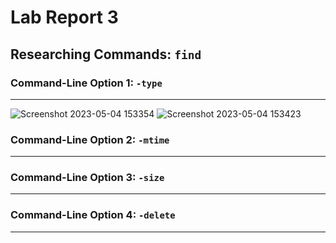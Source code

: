 # Lab Report 3

## Researching Commands: `find`

### Command-Line Option 1: `-type`
---
![Screenshot 2023-05-04 153354](https://user-images.githubusercontent.com/88350907/236343919-5749850e-1456-4bfc-885c-5fe00e9677cf.jpg)
![Screenshot 2023-05-04 153423](https://user-images.githubusercontent.com/88350907/236343931-fde871a1-fdad-44ed-8711-e38ae0860661.jpg)


### Command-Line Option 2: `-mtime`
---

### Command-Line Option 3: `-size`
---

### Command-Line Option 4: `-delete`
---
